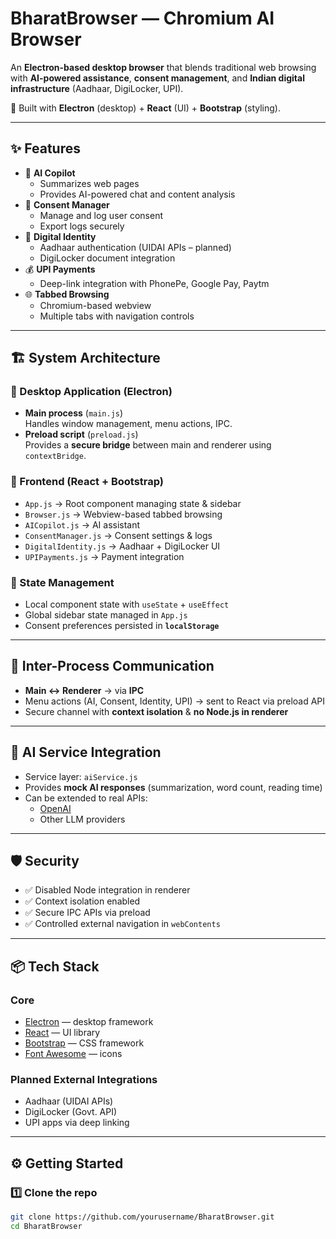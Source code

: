 # BharatBrowser — Chromium AI Browser

An **Electron-based desktop browser** that blends traditional web browsing with **AI-powered assistance**, **consent management**, and **Indian digital infrastructure** (Aadhaar, DigiLocker, UPI).  

🚀 Built with **Electron** (desktop) + **React** (UI) + **Bootstrap** (styling).

---

## ✨ Features

- 🧠 **AI Copilot**
  - Summarizes web pages
  - Provides AI-powered chat and content analysis
- 🔐 **Consent Manager**
  - Manage and log user consent
  - Export logs securely
- 🪪 **Digital Identity**
  - Aadhaar authentication (UIDAI APIs – planned)
  - DigiLocker document integration
- 💰 **UPI Payments**
  - Deep-link integration with PhonePe, Google Pay, Paytm
- 🌐 **Tabbed Browsing**
  - Chromium-based webview
  - Multiple tabs with navigation controls

---

## 🏗 System Architecture

### 🔹 Desktop Application (Electron)
- **Main process** (`main.js`)  
  Handles window management, menu actions, IPC.
- **Preload script** (`preload.js`)  
  Provides a **secure bridge** between main and renderer using `contextBridge`.

### 🔹 Frontend (React + Bootstrap)
- `App.js` → Root component managing state & sidebar
- `Browser.js` → Webview-based tabbed browsing
- `AICopilot.js` → AI assistant
- `ConsentManager.js` → Consent settings & logs
- `DigitalIdentity.js` → Aadhaar + DigiLocker UI
- `UPIPayments.js` → Payment integration

### 🔹 State Management
- Local component state with `useState` + `useEffect`
- Global sidebar state managed in `App.js`
- Consent preferences persisted in **`localStorage`**

---

## 🔄 Inter-Process Communication

- **Main ↔ Renderer** → via **IPC**  
- Menu actions (AI, Consent, Identity, UPI) → sent to React via preload API
- Secure channel with **context isolation** & **no Node.js in renderer**

---

## 🤖 AI Service Integration

- Service layer: `aiService.js`
- Provides **mock AI responses** (summarization, word count, reading time)
- Can be extended to real APIs:
  - [OpenAI](https://platform.openai.com/)
  - Other LLM providers

---

## 🛡 Security

- ✅ Disabled Node integration in renderer  
- ✅ Context isolation enabled  
- ✅ Secure IPC APIs via preload  
- ✅ Controlled external navigation in `webContents`  

---

## 📦 Tech Stack

### Core
- [Electron](https://www.electronjs.org/) — desktop framework  
- [React](https://react.dev/) — UI library  
- [Bootstrap](https://getbootstrap.com/) — CSS framework  
- [Font Awesome](https://fontawesome.com/) — icons  

### Planned External Integrations
- Aadhaar (UIDAI APIs)  
- DigiLocker (Govt. API)  
- UPI apps via deep linking  

---

## ⚙️ Getting Started

### 1️⃣ Clone the repo
```bash
git clone https://github.com/yourusername/BharatBrowser.git
cd BharatBrowser

